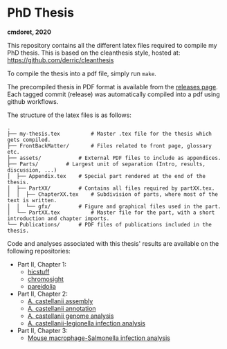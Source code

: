 # PhD Thesis
**cmdoret, 2020**

This repository contains all the different latex files required to compile my PhD thesis.
This is based on the cleanthesis style, hosted at: https://github.com/derric/cleanthesis

To compile the thesis into a pdf file, simply run `make`.

The precompiled thesis in PDF format is available from the [releases page](https://github.com/cmdoret/phd/releases). Each tagged commit (release) was automatically compiled into a pdf using github workflows.

The structure of the latex files is as follows:

```
.
├── my-thesis.tex          # Master .tex file for the thesis which gets compiled.
├── FrontBackMatter/       # Files related to front page, glossary etc.
├── assets/       	   # External PDF files to include as appendices.
├── Parts/		   # Largest unit of separation (Intro, results, discussion, ...)
│  ├── Appendix.tex	   # Special part rendered at the end of the thesis.
│  ├── PartXX/		   # Contains all files required by partXX.tex.
│  │  ├── ChapterXX.tex	   # Subdivision of parts, where most of the text is written.
│  │  └── gfx/		   # Figure and graphical files used in the part.
│  └── PartXX.tex          # Master file for the part, with a short introduction and chapter imports.
└── Publications/	   # PDF files of publications included in the thesis.
```

Code and analyses associated with this thesis' results are available on the following repositories:

* Part II, Chapter 1:
  + [hicstuff](https://github.com/koszullab/hicstuff)
  + [chromosight](https://github.com/koszullab/chromosight)
  + [pareidolia](https://github.com/koszullab/pareidolia)
* Part II, Chapter 2:
  + [A. castellanii assembly](https://github.com/cmdoret/Acastellanii_hybrid_assembly)
  + [A. castellanii annotation](https://github.com/cmdoret/Acastellanii_genome_annotation)
  + [A. castellanii genome analysis](https://github.com/cmdoret/Acastellanii_genome_analysis)
  + [A. castellanii-legionella infection analysis](https://github.com/cmdoret/Acastellanii_legionella_infection)
* Part II, Chapter 3:
  + [Mouse macrophage-Salmonella infection analysis](https://github.com/cmdoret/mouse_salmonella_infection)
